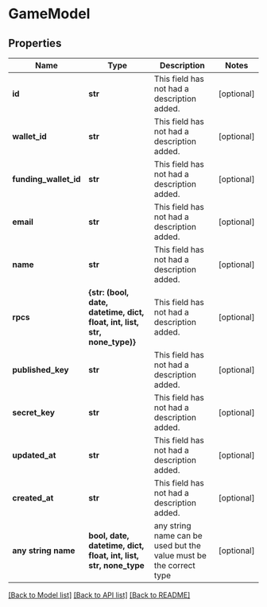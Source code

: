 # GameModel


## Properties
Name | Type | Description | Notes
------------ | ------------- | ------------- | -------------
**id** | **str** | This field has not had a description added. | [optional] 
**wallet_id** | **str** | This field has not had a description added. | [optional] 
**funding_wallet_id** | **str** | This field has not had a description added. | [optional] 
**email** | **str** | This field has not had a description added. | [optional] 
**name** | **str** | This field has not had a description added. | [optional] 
**rpcs** | **{str: (bool, date, datetime, dict, float, int, list, str, none_type)}** | This field has not had a description added. | [optional] 
**published_key** | **str** | This field has not had a description added. | [optional] 
**secret_key** | **str** | This field has not had a description added. | [optional] 
**updated_at** | **str** | This field has not had a description added. | [optional] 
**created_at** | **str** | This field has not had a description added. | [optional] 
**any string name** | **bool, date, datetime, dict, float, int, list, str, none_type** | any string name can be used but the value must be the correct type | [optional]

[[Back to Model list]](../README.md#documentation-for-models) [[Back to API list]](../README.md#documentation-for-api-endpoints) [[Back to README]](../README.md)


